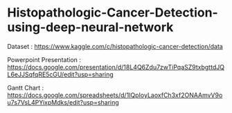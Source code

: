 # Histopathologic-Cancer-Detection-using-deep-neural-network

Dataset : https://www.kaggle.com/c/histopathologic-cancer-detection/data

Powerpoint Presentation : https://docs.google.com/presentation/d/18L4Q6Zdu7zwTiPqaSZ9txbgttdJQL6eJJSqfqRE5cGU/edit?usp=sharing

Gantt Chart : https://docs.google.com/spreadsheets/d/1IQpIoyLaoxfCh3xf2ONAAmvV9ou7s7VsL4PYixpMdks/edit?usp=sharing

